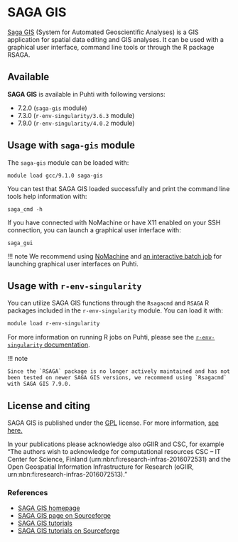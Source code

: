 # SAGA GIS

[Saga GIS](http://www.saga-gis.org/) (System for Automated Geoscientific Analyses) is a GIS application for spatial data editing and GIS analyses. It can be used with a graphical user interface, command line tools or through the R package RSAGA. 

## Available

__SAGA GIS__ is available in Puhti with following versions:

* 7.2.0 (`saga-gis` module)
* 7.3.0 (`r-env-singularity/3.6.3` module)
* 7.9.0 (`r-env-singularity/4.0.2` module)

## Usage with `saga-gis` module

The `saga-gis` module can be loaded with:

`module load gcc/9.1.0 saga-gis`

You can test that SAGA GIS loaded successfully and print the command line tools help information with:

`saga_cmd -h`

If you have connected with NoMachine or have X11 enabled on your SSH connection, you can launch a graphical user interface with:

`saga_gui`

!!! note
    We recommend using [NoMachine](nomachine.md) and [an interactive batch job](../computing/running/interactive-usage.md) for launching graphical user interfaces on Puhti.

## Usage with `r-env-singularity`

You can utilize SAGA GIS functions through the `Rsagacmd` and `RSAGA` R packages included in the `r-env-singularity` module.  You can load it with:

```bash
module load r-env-singularity 
```

For more information on running R jobs on Puhti, please see the [`r-env-singularity` documentation](r-env-singularity.md).

!!! note

    Since the `RSAGA` package is no longer actively maintained and has not been tested on newer SAGA GIS versions, we recommend using `Rsagacmd` with SAGA GIS 7.9.0.

## License and citing

SAGA GIS is published under the [GPL](http://www.gnu.org/licenses/gpl.html) license. For more information, [see here.](http://saga-gis.sourceforge.net/en/)

In your publications please acknowledge also oGIIR and CSC, for example “The authors wish to acknowledge for computational resources CSC – IT Center for Science, Finland (urn:nbn:fi:research-infras-2016072531) and the Open Geospatial Information Infrastructure for Research (oGIIR, urn:nbn:fi:research-infras-2016072513).”

### References

* [SAGA GIS homepage](http://saga-gis.sourceforge.net/en/)
* [SAGA GIS page on Sourceforge](https://sourceforge.net/projects/saga-gis/)
* [SAGA GIS tutorials](https://sagatutorials.wordpress.com/)
* [SAGA GIS tutorials on Sourceforge](https://sourceforge.net/p/saga-gis/wiki/Tutorials/)
